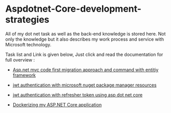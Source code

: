 # Aspdotnet-Core-development-strategies
All of my dot net task as well as the back-end knowledge is stored here. Not only the knowledge but it also describes my work process and service with Microsoft technology. 

Task list and Link is given below, Just click and read the documentation for full overview : 

- [Asp.net mvc code first migration approach and command with entitiy framework]()

- [jwt authentication with microsoft nuget package manager resources](https://github.com/Maxyee/aspdotnetmvc-development-strategies/tree/master/jwtauthcore)

- [jwt authentication with refresher token using asp dot net core]()

- [Dockerizing my ASP.NET Core application]()
